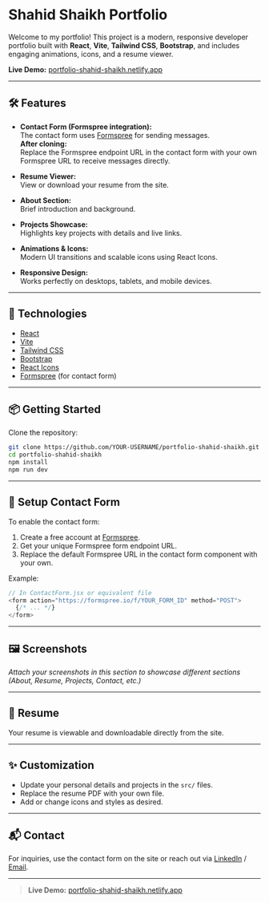 # Shahid Shaikh Portfolio

Welcome to my portfolio! This project is a modern, responsive developer portfolio built with **React**, **Vite**, **Tailwind CSS**, **Bootstrap**, and includes engaging animations, icons, and a resume viewer.

**Live Demo:** [portfolio-shahid-shaikh.netlify.app](https://portfolio-shahid-shaikh.netlify.app/)

---

## 🛠️ Features

- **Contact Form (Formspree integration):**  
  The contact form uses [Formspree](https://formspree.io/) for sending messages.  
  **After cloning:**  
  Replace the Formspree endpoint URL in the contact form with your own Formspree URL to receive messages directly.

- **Resume Viewer:**  
  View or download your resume from the site.

- **About Section:**  
  Brief introduction and background.

- **Projects Showcase:**  
  Highlights key projects with details and live links.

- **Animations & Icons:**  
  Modern UI transitions and scalable icons using React Icons.

- **Responsive Design:**  
  Works perfectly on desktops, tablets, and mobile devices.

---

## 🚀 Technologies

- [React](https://react.dev/)
- [Vite](https://vitejs.dev/)
- [Tailwind CSS](https://tailwindcss.com/)
- [Bootstrap](https://getbootstrap.com/)
- [React Icons](https://react-icons.github.io/react-icons/)
- [Formspree](https://formspree.io/) (for contact form)

---

## 📦 Getting Started

Clone the repository:
```bash
git clone https://github.com/YOUR-USERNAME/portfolio-shahid-shaikh.git
cd portfolio-shahid-shaikh
npm install
npm run dev
```

---

## 📝 Setup Contact Form

To enable the contact form:
1. Create a free account at [Formspree](https://formspree.io/).
2. Get your unique Formspree form endpoint URL.
3. Replace the default Formspree URL in the contact form component with your own.

Example:
```js
// In ContactForm.jsx or equivalent file
<form action="https://formspree.io/f/YOUR_FORM_ID" method="POST">
  {/* ... */}
</form>
```

---

## 🖼️ Screenshots

_Attach your screenshots in this section to showcase different sections (About, Resume, Projects, Contact, etc.)_

---

## 📄 Resume

Your resume is viewable and downloadable directly from the site.

---

## ✨ Customization

- Update your personal details and projects in the `src/` files.
- Replace the resume PDF with your own file.
- Add or change icons and styles as desired.

---

## 📬 Contact

For inquiries, use the contact form on the site or reach out via [LinkedIn](#) / [Email](#).

---

> **Live Demo:** [portfolio-shahid-shaikh.netlify.app](https://portfolio-shahid-shaikh.netlify.app/)
